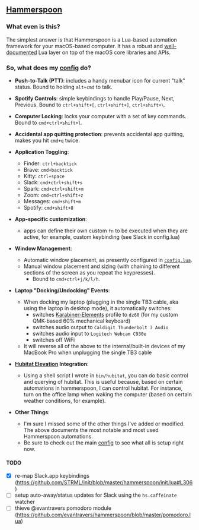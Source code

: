 ## [ Hammerspoon ](https://www.hammerspoon.org)

### What even is this?

The simplest answer is that Hammerspoon is a Lua-based automation framework for
your macOS-based computer. It has a robust and [well-documented](http://www.hammerspoon.org/docs/) Lua layer on top
of the macOS core libraries and APIs.

### So, what does my [config](hammerspoon.symlink/config.lua) do?

- **Push-to-Talk (PTT)**: includes a handy menubar icon for current "talk" status. Bound to holding `alt+cmd` to talk.

- **Spotify Controls**: simple keybindings to handle Play/Pause, Next, Previous.
  Bound to `ctrl+shift+[`, `ctrl+shift+]`, `ctrl+shift+\`.

- **Computer Locking**: locks your computer with a set of key commands. Bound to
  `cmd+ctrl+shift+l`.

- **Accidental app quitting protection**: prevents accidental app quitting,
  makes you hit `cmd+q` twice.

- **Application Toggling**:

  - Finder: `ctrl+backtick`
  - Brave: `cmd+backtick`
  - Kitty: `ctrl+space`
  - Slack: `cmd+ctrl+shift+s`
  - Spark: `cmd+ctrl+shift+m`
  - Zoom: `cmd+ctrl+shift+z`
  - Messages: `cmd+shift+m`
  - Spotify: `cmd+shift+8`

* **App-specific customization**:

  - apps can define their own custom `fn` to be executed when they are active,
    for example, custom keybinding (see Slack in config.lua)

- **Window Management**:

  - Automatic window placement, as presently configured in [`config.lua`](hammerspoon.symlink/config.lua).
  - Manual window placement and sizing (with chaining to different sections of
    the screen as you repeat the keypresses).
    - Bound to `cmd+ctrl+j/k/l/h`.

* **Laptop "Docking/Undocking" Events**:

  - When docking my laptop (plugging in the single TB3 cable, aka using the laptop in
    desktop mode), it automatically switches:
    - switches [Karabiner-Elements](https://github.com/tekezo/Karabiner-Elements) profile to `dz60` (for my custom QMK-based 60% mechanical keyboard)
    - switches audio output to `Caldigit Thunderbolt 3 Audio`
    - switches audio input to `Logitech Webcam C930e`
    - switches off WiFi
  - It will reverse all of the above to the internal/built-in devices of my MacBook Pro when
    unplugging the single TB3 cable

- **[Hubitat Elevation](https://www.hubitat.com) Integration**:

  - Using a shell script I wrote in `bin/hubitat`, you can do basic control and querying of hubitat. This is useful because, based on certain automations in hammerspoon, I can control hubitat. For instance, turn on the office lamp when waking the computer (based on certain weather conditions, for example).

* **Other Things**:

  - I'm sure I missed some of the other things I've added or
    modified. The above documents the most notable and most used Hammerspoon automations.
  - Be sure to check out the main [config](hammerspoon.symlink/config.lua) to see what all is setup right now.

#### TODO

- [x] re-map Slack.app keybindings (https://github.com/STRML/init/blob/master/hammerspoon/init.lua#L306)
- [ ] setup auto-away/status updates for Slack using the `hs.caffeinate` watcher
- [ ] thieve @evantravers pomodoro module (https://github.com/evantravers/hammerspoon/blob/master/pomodoro.lua)
